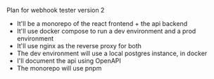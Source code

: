 Plan for webhook tester version 2

-   It'll be a monorepo of the react frontend + the api backend
-   It'll use docker compose to run a dev environment and a prod environment
-   It'll use nginx as the reverse proxy for both
-   The dev environment will use a local postgres instance, in docker
-   I'll document the api using OpenAPI
-   The monorepo will use pnpm
